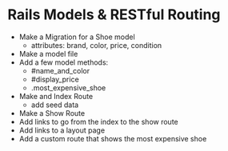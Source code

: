 # Rails Models & RESTful Routing

- Make a Migration for a Shoe model
    - attributes: brand, color, price, condition
- Make a model file
- Add a few model methods:
    - #name_and_color
    - #display_price
    - .most_expensive_shoe
- Make and Index Route
   - add seed data
- Make a Show Route
- Add links to go from the index to the show route
- Add links to a layout page
- Add a custom route that shows the most expensive shoe